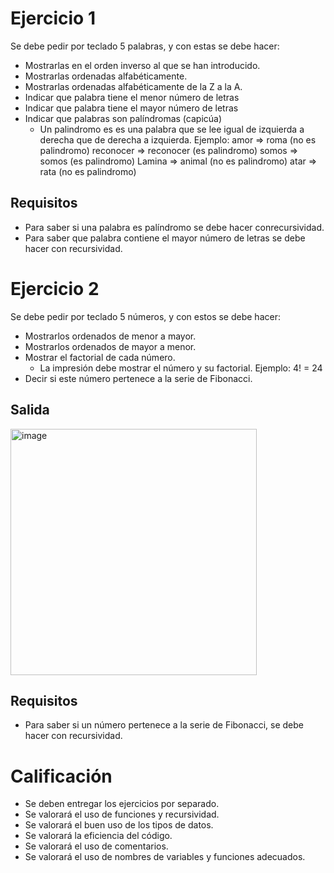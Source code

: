 # Ejercicio 1

Se debe pedir por teclado 5 palabras, y con estas se debe hacer:

- Mostrarlas en el orden inverso al que se han introducido.
- Mostrarlas ordenadas alfabéticamente.
- Mostrarlas ordenadas alfabéticamente de la Z a la A.
- Indicar que palabra tiene el menor número de letras
- Indicar que palabra tiene el mayor número de letras
- Indicar que palabras son palíndromas (capicúa)
  - Un palindromo es es una palabra que se lee igual de izquierda a derecha que de derecha a izquierda.
    Ejemplo:
    amor => roma (no es palindromo)
    reconocer => reconocer (es palindromo)
    somos => somos (es palindromo)
    Lamina => animal (no es palindromo)
    atar => rata (no es palindromo)

## Requisitos

- Para saber si una palabra es palíndromo se debe hacer conrecursividad.
- Para saber que palabra contiene el mayor número de letras se debe hacer con recursividad.

# Ejercicio 2

Se debe pedir por teclado 5 números, y con estos se debe hacer:

- Mostrarlos ordenados de menor a mayor.
- Mostrarlos ordenados de mayor a menor.
- Mostrar el factorial de cada número.
  - La impresión debe mostrar el número y su factorial.
    Ejemplo: 4! = 24
- Decir si este número pertenece a la serie de Fibonacci.

## Salida


<img width="394" alt="image" src="https://github.com/carmenschez5/Apuntes/assets/54994511/834b634a-abbc-4e2f-a0f3-11a87871392c">



## Requisitos

- Para saber si un número pertenece a la serie de Fibonacci, se debe hacer con recursividad.

# Calificación

- Se deben entregar los ejercicios por separado.
- Se valorará el uso de funciones y recursividad.
- Se valorará el buen uso de los tipos de datos.
- Se valorará la eficiencia del código.
- Se valorará el uso de comentarios.
- Se valorará el uso de nombres de variables y funciones adecuados.
